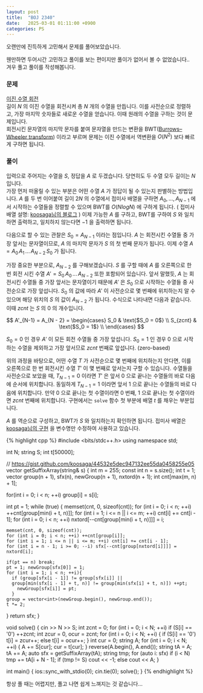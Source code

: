 ```yaml
---
layout: post
title:  "BOJ 2340"
date:   2025-03-01 01:11:00 +0900
categories: PS
---
```


오랜만에 진득하게 고민해서 문제를 풀어보았습니다.

웬만하면 두어시간 고민하고 풀이를 보는 편이지만 풀이가 없어서 볼 수 없었습니다..  
겨우 풀고 풀이를 작성해봅니다.

### 문제
[이진 수열 회전]  
길이 $N$ 의 이진 수열을 회전시켜 총 $N$ 개의 수열을 만듭니다. 이를 사전순으로 정렬하고, 가장 마지막 숫자들로 새로운 수열을 얻습니다. 이때 원래의 수열을 구하는 것이 문제입니다.  
회전시킨 문자열의 마지막 문자를 붙여 문자열을 만드는 변환을 BWT([Burrows–Wheeler transform]) 이라고 부르며 문제는 이진 수열에서 역변환을 $O(N^2)$ 보다 빠르게 구하면 됩니다.

### 풀이
입력으로 주어지는 수열을 $S$, 정답을 $A$ 로 두겠습니다. 당연히도 두 수열 모두 길이는 $N$ 입니다.  
가장 먼저 떠올릴 수 있는 부분은 어떤 수열 $A$ 가 정답이 될 수 있는지 판별하는 방법입니다. $A$ 를 두 번 이어붙여 길이 $2N$ 의 수열에서 접미사 배열을 구하면 $A_0, ..., A_{N - 1}$ 에서 시작하는 수열들을 정렬할 수 있으며 BWT를 $O(NlogN)$ 에 구하게 됩니다. ( 접미사 배열 설명: [koosaga님의 블로그] ) 이제 가능한 $A$ 를 구하고, BWT를 구하여 $S$ 와 일치하면 출력하고, 일치하지 않는다면 $-1$ 을 출력하면 됩니다.  

다음으로 할 수 있는 관찰은 $S_0 = A_{N - 1}$ 이라는 점입니다. $A$ 는 회전시킨 수열들 중 가장 앞서는 문자열이므로, $A$ 의 마지막 문자가 $S$ 의 첫 번째 문자가 됩니다. 이제 수열 $A = A_0\, A_1\, ...\, A_{N - 2}\, S_0$ 가 됩니다.  

가장 중요한 부분으로, $A_{N - 2}$ 를 구해보겠습니다. $S$ 를 구할 때에 $A$ 를 오른쪽으로 한 번 회전 시킨 수열 $A' = S_0\, A_0\, ... \, A_{N - 2}$ 또한 포함되어 있습니다. 앞서 말했듯, $A$ 는 회전시킨 수열들 중 가장 앞서는 문자열이기 때문에 $A'$ 은 $S_0$ 으로 시작하는  수열들 중 사전순으로 가장 앞섭니다. $S_0$ 의 값에 따라 $A'$ 이 사전순으로 몇 번째에 위치하는지 알 수 있으며 해당 위치의 $S$ 의 값이 $A_{N - 2}$ 가 됩니다. 수식으로 나타내면 다음과 같습니다. 이때 $zcnt$ 는 $S$ 의 $0$ 의 개수입니다.

$$ A'_{N-1} = A_{N - 2} = \begin{cases}
    S_0 & \text{$S_0 = 0$} \\
    S_{zcnt} & \text{$S_0 = 1$} \\
  \end{cases}
$$

$S_0 = 0$ 인 경우 $A'$ 이 모든 회전 수열들 중 가장 앞섭니다. $S_0 = 1$ 인 경우 $0$ 으로 시작하는 수열을 제외하고 가장 앞서므로 $zcnt$ 번째로 앞섭니다. (zero-based)  

위의 과정을 바탕으로, 어떤 수열 $T$ 가 사전순으로 몇 번째에 위치하는지 안다면, 이를 오른쪽으로 한 번 회전시킨 수열 $T'$ 이 몇 번째로 앞서는지 구할 수 있습니다. 수열들을 사전순으로 보았을 때, $T_{N-1}=0$ 이라면 $T'$ 은 앞서 $0$ 으로 끝나는 수열들의 바로 다음에 순서에 위치합니다. 동일하게 $T_{N-1}=1$ 이라면 앞서 $1$ 으로 끝나는 수열들의 바로 다음에 위치합니다. 만약 $0$ 으로 끝나는 첫 수열이라면 $0$ 번째, $1$ 으로 끝나는 첫 수열이라면 $zcnt$ 번째에 위치합니다. 구현에서는 `solve` 함수 첫 부분에 배열 $t$ 를 채우는 부분입니다.

$A$ 를 역순으로 구성하고, BWT가 $S$ 와 일치하는지 확인하면 됩니다. 접미사 배열은 [koosaga님의 구현] 을 변수명만 수정하여 사용하고 있습니다.

{% highlight cpp %}
#include <bits/stdc++.h>
using namespace std;

int N;
string S;
int t[50000];

// https://gist.github.com/koosaga/44532e5dec947132ee55da0458255e05
vector<int> getSuffixArray(string& s) {
  int m = 255;
  const int n = s.size();
  int t = 1;
  vector<int> group(n + 1), sfx(n), newGroup(n + 1), nxtord(n + 1);
  int cnt[max(m, n) + 1];
	
  for(int i = 0; i < n; ++i) group[i] = s[i];
	
  int pt = 1;
  while (true) {
    memset(cnt, 0, sizeof(cnt));
    for (int i = 0; i < n; ++i) ++cnt[group[min(i + t, n)]];
    for (int i = 1; i <= n || i <= m; ++i) cnt[i] += cnt[i - 1];
    for (int i = 0; i < n; ++i) nxtord[--cnt[group[min(i + t, n)]]] = i;

    memset(cnt, 0, sizeof(cnt));
    for (int i = 0; i < n; ++i) ++cnt[group[i]];
    for (int i = 1; i <= n || i <= m; ++i) cnt[i] += cnt[i - 1];
    for (int i = n - 1; i >= 0; --i) sfx[--cnt[group[nxtord[i]]]] = nxtord[i];

    if(pt == n) break;
    pt = 1; newGroup[sfx[0]] = 1;
    for (int i = 1; i < n; ++i){
      if (group[sfx[i - 1]] != group[sfx[i]] ||
	  group[min(sfx[i - 1] + t, n)] != group[min(sfx[i] + t, n)]) ++pt;
        newGroup[sfx[i]] = pt;
      }
    group = vector<int>(newGroup.begin(), newGroup.end());
    t *= 2;
  }
  return sfx;
}

void solve() {
  cin >> N >> S;
  int zcnt = 0;
  for (int i = 0; i < N; ++i) if (S[i] == '0') ++zcnt;
  int zcur = 0, ocur = zcnt;
  for (int i = 0; i < N; ++i) {
    if (S[i] == '0') t[i] = zcur++;
    else t[i] = ocur++;
  }
  int cur = 0;
  string A;
  for (int i = 0; i < N; ++i) {
    A += S[cur];
    cur = t[cur];
  }
  reverse(A.begin(), A.end());
  string tA = A; tA += A;
  auto sfx = getSuffixArray(tA);
  string tmp;
  for (auto i: sfx) if (i < N) tmp += tA[i + N - 1];
  if (tmp != S) cout << -1;
  else cout << A;
}

int main() {
  ios::sync_with_stdio(0); cin.tie(0);
  solve();
}
{% endhighlight %}

항상 풀 때는 어렵지만, 풀고 나면 쉽게 느껴지는 것 같습니다...

[이진 수열 회전]: https://www.acmicpc.net/problem/2340
[Burrows–Wheeler transform]: https://en.wikipedia.org/wiki/Burrows%E2%80%93Wheeler_trAform
[koosaga님의 블로그]: https://koosaga.com/125
[koosaga님의 구현]: https://gist.github.com/koosaga/44532e5dec947132ee55da0458255e05